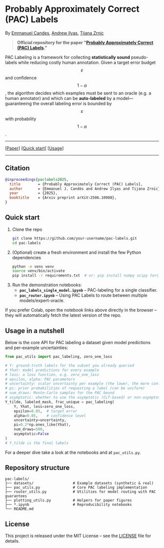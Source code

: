 # Probably Approximately Correct (PAC) Labels  
By [Emmanuel Candes](https://candes.su.domains/), [Andrew Ilyas](https://www.andrewilyas.com/), [Tijana Zrnic](https://tijana-zrnic.github.io/)

> **Official repository for the paper "[Probably Approximately Correct (PAC) Labels](https://arxiv.org/abs/2506.10908)."**  

PAC Labeling is a framework for collecting **statistically sound** pseudo-labels while reducing costly human annotation. Given a target error budget $$\varepsilon$$ and confidence $$1-\alpha$$, the algorithm decides which examples must be sent to an oracle (e.g. a human annotator) and which can be **auto-labeled** by a model—guaranteeing the overall labeling error is bounded by $$\varepsilon$$ with probability $$1-\alpha$$.

---

[[Paper](https://arxiv.org/abs/2506.10908)] [[Quick start](#quick-start)] [[Usage](#usage-in-a-nutshell)]

---

## Citation
```bibtex
@inproceedings{paclabels2025,
  title        = {Probably Approximately Correct (PAC) Labels},
  author       = {Emmanuel J. Candès and Andrew Ilyas and Tijana Zrnic},
  year         = {2025},
  booktitle    = {Arxiv preprint arXiV:2506.10908},
}
```

## Quick start
1. Clone the repo
   ```bash
   git clone https://github.com/your-username/pac-labels.git
   cd pac-labels
   ```
2. (Optional) create a fresh environment and install the few Python dependencies
   ```bash
   python -m venv venv
   source venv/bin/activate
   pip install -r requirements.txt  # or: pip install numpy scipy torch tqdm
   ```
3. Run the demonstration notebooks:
   * **`pac_labels_single_model.ipynb`** – PAC-labeling for a single classifier.
   * **`pac_router.ipynb`** – Using PAC Labels to route between multiple models/expert-oracle.

If you prefer Colab, open the notebook links above directly in the browser – they will automatically fetch the latest version of the repo.

## Usage in a nutshell
Below is the core API for PAC labeling a dataset given model predictions and per-example uncertainties:
```python
from pac_utils import pac_labeling, zero_one_loss

# Y: ground-truth labels for the subset you already queried
# Yhat: model predictions for every example
# loss: a loss function, e.g. zero_one_loss
# epsilon, alpha: PAC parameters
# uncertainty: scalar uncertainty per example (the lower, the more confident)
# pi: prior probabilities of requesting a label (can be uniform)
# num_draws: Monte-Carlo samples for the PAC bound
# asymptotic: whether to use the asymptotic (CLT-based) or non-asymptotic (betting-based) CIs
Y_tilde, labeled_mask, frac_unique = pac_labeling(
    Y, Yhat, loss=zero_one_loss,
    epsilon=0.05,  # target error
    alpha=0.05,    # confidence level
    uncertainty=uncertainty,
    pi=0.2*np.ones_like(Yhat),
    num_draws=500,
    asymptotic=False
)
# Y_tilde is the final labels
```
For a deeper dive take a look at the notebooks and at `pac_utils.py`.

## Repository structure
```
pac-labels/
├── datasets/                  # Example datasets (synthetic & real)
├── pac_utils.py               # Core PAC labeling implementation
├── router_utils.py            # Utilities for model routing with PAC guarantees
├── plotting_utils.py          # Helpers for paper figures
├── *.ipynb                    # Reproducibility notebooks
└── README.md
```

## License
This project is released under the MIT License – see the [LICENSE](LICENSE) file for details.



